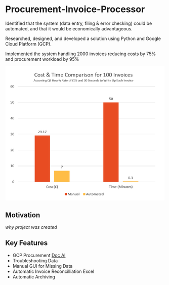 # Procurement-Invoice-Processor

Identified that the system (data entry, filing & error checking) could be automated, and that it would be economically advantageous.

Researched, designed, and developed a solution using Python and Google Cloud Platform (GCP).

Implemented the system handling 2000 invoices  reducing costs by 75% and procurement workload by 95%

![alt text](https://github.com/oddell/Invoice-Processor/blob/main/Images/Cost%20Time%20Table.PNG?raw=true)


## Motivation

*why project was created*

## Key Features

- GCP Procurement [Doc AI](https://cloud.google.com/document-ai)
- Troubleshooting Data
- Manual GUI for Missing Data
- Automatic Invoice Reconcilliation Excel
- Automatic Archiving

